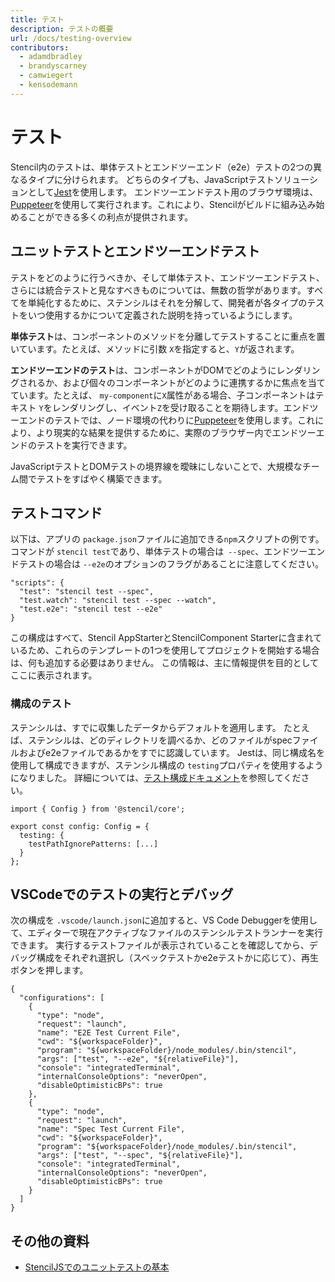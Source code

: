 ```yaml
---
title: テスト
description: テストの概要
url: /docs/testing-overview
contributors:
  - adamdbradley
  - brandyscarney
  - camwiegert
  - kensodemann
---
```


# テスト

Stencil内のテストは、単体テストとエンドツーエンド（e2e）テストの2つの異なるタイプに分けられます。 どちらのタイプも、JavaScriptテストソリューションとして[Jest](https://jestjs.io/)を使用します。 エンドツーエンドテスト用のブラウザ環境は、[Puppeteer](https://pptr.dev/)を使用して実行されます。これにより、Stencilがビルドに組み込み始めることができる多くの利点が提供されます。


## ユニットテストとエンドツーエンドテスト

テストをどのように行うべきか、そして単体テスト、エンドツーエンドテスト、さらには統合テストと見なすべきものについては、無数の哲学があります。すべてを単純化するために、ステンシルはそれを分解して、開発者が各タイプのテストをいつ使用するかについて定義された説明を持っているようにします。

**単体テスト**は、コンポーネントのメソッドを分離してテストすることに重点を置いています。たとえば、メソッドに引数 `X`を指定すると、`Y`が返されます。

**エンドツーエンドのテスト**は、コンポーネントがDOMでどのようにレンダリングされるか、および個々のコンポーネントがどのように連携するかに焦点を当てています。たとえば、 `my-component`に`X`属性がある場合、子コンポーネントはテキスト `Y`をレンダリングし、イベント`Z`を受け取ることを期待します。エンドツーエンドのテストでは、ノード環境の代わりに[Puppeteer](https://pptr.dev/)を使用します。これにより、より現実的な結果を提供するために、実際のブラウザー内でエンドツーエンドのテストを実行できます。

JavaScriptテストとDOMテストの境界線を曖昧にしないことで、大規模なチーム間でテストをすばやく構築できます。


## テストコマンド

以下は、アプリの `package.json`ファイルに追加できる`npm`スクリプトの例です。 コマンドが `stencil test`であり、単体テストの場合は` --spec`、エンドツーエンドテストの場合は `--e2e`のオプションのフラグがあることに注意してください。

```tsx
"scripts": {
  "test": "stencil test --spec",
  "test.watch": "stencil test --spec --watch",
  "test.e2e": "stencil test --e2e"
}
```

この構成はすべて、Stencil AppStarterとStencilComponent Starterに含まれているため、これらのテンプレートの1つを使用してプロジェクトを開始する場合は、何も追加する必要はありません。 この情報は、主に情報提供を目的としてここに表示されます。


### 構成のテスト

ステンシルは、すでに収集したデータからデフォルトを適用します。 たとえば、ステンシルは、どのディレクトリを調べるか、どのファイルがspecファイルおよびe2eファイルであるかをすでに認識しています。 Jestは、同じ構成名を使用して構成できますが、ステンシル構成の `testing`プロパティを使用するようになりました。 詳細については、[テスト構成ドキュメント](/docs/config/tests)を参照してください。

```tsx
import { Config } from '@stencil/core';

export const config: Config = {
  testing: {
    testPathIgnorePatterns: [...]
  }
};
```

## VSCodeでのテストの実行とデバッグ

次の構成を `.vscode/launch.json`に追加すると、VS Code Debuggerを使用して、エディターで現在アクティブなファイルのステンシルテストランナーを実行できます。 実行するテストファイルが表示されていることを確認してから、デバッグ構成をそれぞれ選択し（スペックテストかe2eテストかに応じて）、再生ボタンを押します。

```tsx
{
  "configurations": [
    {
      "type": "node",
      "request": "launch",
      "name": "E2E Test Current File",
      "cwd": "${workspaceFolder}",
      "program": "${workspaceFolder}/node_modules/.bin/stencil",
      "args": ["test", "--e2e", "${relativeFile}"],
      "console": "integratedTerminal",
      "internalConsoleOptions": "neverOpen",
      "disableOptimisticBPs": true
    },
    {
      "type": "node",
      "request": "launch",
      "name": "Spec Test Current File",
      "cwd": "${workspaceFolder}",
      "program": "${workspaceFolder}/node_modules/.bin/stencil",
      "args": ["test", "--spec", "${relativeFile}"],
      "console": "integratedTerminal",
      "internalConsoleOptions": "neverOpen",
      "disableOptimisticBPs": true
    }
  ]
}
```

## その他の資料

- [StencilJSでのユニットテストの基本](https://www.joshmorony.com/the-basics-of-unit-testing-in-stencil-js/)
